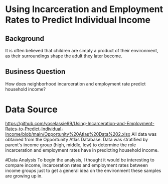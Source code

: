 # Using Incarceration and Employment Rates to Predict Individual Income

## Background
It is often believed that children are simply a product of their environment, as their surroundings shape the adult they later become.







## Business Question
How does neighborhood incarceration and employment rate predict household income?

# Data Source
https://github.com/yoselassie99/Using-Incarceration-and-Employment-Rates-to-Predict-Individual-Income/blob/main/Opportunity%20Atlas%20Data%202.xlsx
All data was obtained from the Opportunity Atlas Database. Data was stratified by parent's income group (high, middle, low) to determine the role incarceration and employment rates have in predicting household income.


#Data Analysis
To begin the analysis, I thought it would be interesting to compare income, incarceration rates and employment rates between income groups just to get a general idea on the environment these samples are growing up in.


#
